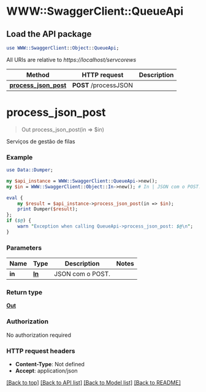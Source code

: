 # WWW::SwaggerClient::QueueApi

## Load the API package
```perl
use WWW::SwaggerClient::Object::QueueApi;
```

All URIs are relative to *https://localhost/servcorews*

Method | HTTP request | Description
------------- | ------------- | -------------
[**process_json_post**](QueueApi.md#process_json_post) | **POST** /processJSON | 


# **process_json_post**
> Out process_json_post(in => $in)



Serviços de gestão de filas 

### Example 
```perl
use Data::Dumper;

my $api_instance = WWW::SwaggerClient::QueueApi->new();
my $in = WWW::SwaggerClient::Object::In->new(); # In | JSON com o POST.

eval { 
    my $result = $api_instance->process_json_post(in => $in);
    print Dumper($result);
};
if ($@) {
    warn "Exception when calling QueueApi->process_json_post: $@\n";
}
```

### Parameters

Name | Type | Description  | Notes
------------- | ------------- | ------------- | -------------
 **in** | [**In**](In.md)| JSON com o POST. | 

### Return type

[**Out**](Out.md)

### Authorization

No authorization required

### HTTP request headers

 - **Content-Type**: Not defined
 - **Accept**: application/json

[[Back to top]](#) [[Back to API list]](../README.md#documentation-for-api-endpoints) [[Back to Model list]](../README.md#documentation-for-models) [[Back to README]](../README.md)

